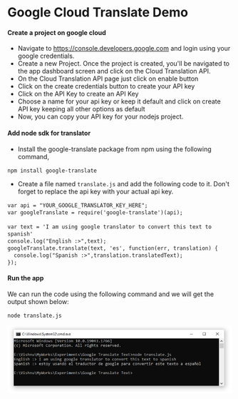 # Google Cloud Translate Demo

#### Create a project on google cloud
- Navigate to https://console.developers.google.com and login using your google credentials.
- Create a new Project. Once the project is created, you'll be navigated to the app dashboard screen and click on the Cloud Translation API.
- On the Cloud Translation API page just click on enable button
- Click on the create credentials button to create your API key
- Click on the API Key to create an API Key
- Choose a name for your api key or keep it default and click on create API key keeping all other options as default
- Now, you can copy your API key for your nodejs project.

#### Add node sdk for translator
- Install the google-translate package from npm using the following command,
										
```
npm install google-translate 										
```										
- Create a file named `translate.js` and add the following code to it. Don't forget to replace the api key with your actual api key.
										
```
var api = "YOUR_GOOGLE_TRANSLATOR_KEY_HERE";
var googleTranslate = require('google-translate')(api);

var text = 'I am using google translator to convert this text to spanish'
console.log("English :>",text);
googleTranslate.translate(text, 'es', function(err, translation) {
  console.log("Spanish :>",translation.translatedText);
});
```

#### Run the app
We can run the code using the following command and we will get the output shown below:
```
node translate.js
```
![output](output.png)
